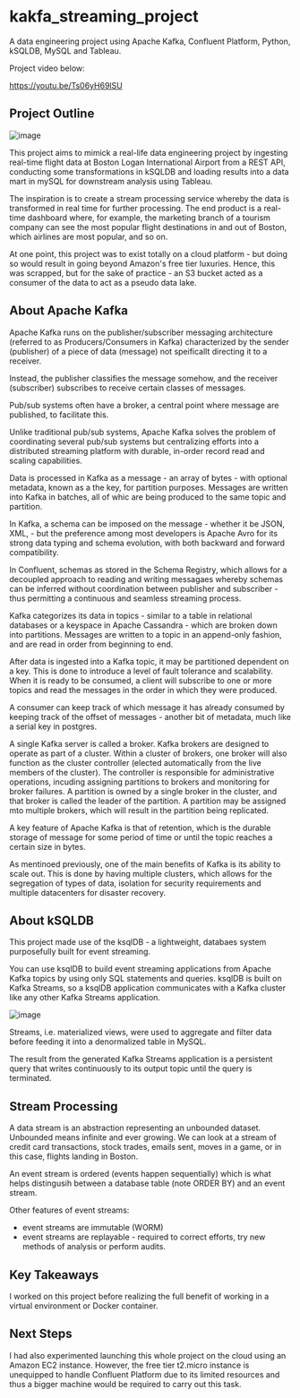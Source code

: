 # kakfa_streaming_project
A data engineering project using Apache Kafka, Confluent Platform, Python, kSQLDB, MySQL and Tableau.

Project video below:

https://youtu.be/Ts06yH69lSU 


## Project Outline

![image](https://github.com/jpa203/kakfa_streaming_project/assets/104007355/4d4bc9ef-b50b-448b-afc2-5f475a5447bb)


This project aims to mimick a real-life data engineering project by ingesting real-time flight data at Boston Logan International Airport from a REST API, 
conducting some transformations in kSQLDB and loading results into a data mart in mySQL for downstream analysis using Tableau. 

The inspiration is to create a stream processing service whereby the data is transformed in real time for further processing. The end product is a real-time dashboard where, for example, the marketing 
branch of a tourism company can see the most popular flight destinations in and out of Boston, which airlines are most popular, and so on.

At one point, this project was to exist totally on a cloud platform - but doing so would result in going beyond Amazon's free tier luxuries. Hence, this was scrapped, but for the sake of practice - an S3 bucket acted as a consumer of the data to act as a pseudo data lake.

## About Apache Kafka

Apache Kafka runs on the publisher/subscriber messaging architecture (referred to as Producers/Consumers in Kafka) characterized by the sender (publisher) of a piece of data (message) not speificallt directing it to a receiver. 

Instead, the publisher classifies the message somehow, and the receiver (subscriber) subscribes to receive certain classes of messages.

Pub/sub systems often have a broker, a central point where message are published, to facilitate this.

Unlike traditional pub/sub systems, Apache Kafka solves the problem of coordinating several pub/sub systems but centralizing efforts into a distributed streaming platform with durable, in-order record read and scaling capabilities.

Data is processed in Kafka as a message - an array of bytes - with optional metadata, known as a the key, for partition purposes. Messages are written into Kafka in batches, all of whic are being produced to the same topic and partition. 

In Kafka, a schema can be imposed on the message - whether it be JSON, XML, - but the preference among most developers is Apache Avro for its strong data typing and schema evolution, with both backward and forward compatibility. 

In Confluent, schemas as stored in the Schema Registry, which allows for a decoupled approach to reading and writing messagaes whereby schemas can be inferred without coordination between publisher and subscriber - thus permitting a continuous and seamless streaming process.

Kafka categorizes its data in topics - similar to a table in relational databases or a keyspace in Apache Cassandra - which are broken down into partitions. Messages are written to a topic in an append-only fashion, and are read in order from beginning to end. 

After data is ingested into a Kafka topic, it may be partitioned dependent on a key. This is done to introduce a level of fault tolerance and scalability. When it is ready to be consumed, a client will subscribe to one or more topics and read the messages in the order in which they were produced. 

A consumer can keep track of which message it has already consumed by keeping track of the offset of messages - another bit of metadata, much like a serial key in postgres. 

A single Kafka server is called a broker. Kafka brokers are designed to operate as part of a cluster. Within a cluster of brokers, one broker will also function as the cluster controller (elected automatically from the live members of the cluster). The controller is responsible for administrative operations, incuding assigning partitions to brokers and monitoring for broker failures. A partition is owned by a single broker in the cluster, and that broker is called the leader of the partition. A partition may be assigned mto multiple brokers, which will result in the partition being replicated.

A key feature of Apache Kafka is that of retention, which is the durable storage of message for some period of time or until the topic reaches a certain size in bytes. 

As mentinoed previously, one of the main benefits of Kafka is its ability to scale out. This is done by having multiple clusters, which allows for the segregation of types of data, isolation for security requirements and multiple datacenters for disaster recovery. 

## About kSQLDB

This project made use of the ksqlDB - a lightweight, databaes system purposefully built for event streaming.

You can use ksqlDB to build event streaming applications from Apache Kafka topics by using only SQL statements and queries. ksqlDB is built on Kafka Streams, so a ksqlDB application communicates with a Kafka cluster like any other Kafka Streams application.

![image](https://github.com/jpa203/Apache-Kafka-ksqlDB-MySQL-Tableau/assets/104007355/ddffcfa3-b9fa-45dc-86d6-557212f0dd78)

Streams, i.e. materialized views, were used to aggregate and filter data before feeding it into a denormalized table in MySQL.

The result from the generated Kafka Streams application is a persistent query that writes continuously to its output topic until the query is terminated.


## Stream Processing

A data stream is an abstraction representing an unbounded dataset. Unbounded means infinite and ever growing. We can look at a stream of credit card transactions, stock trades, emails sent, moves in a game, or in this case, flights landing in Boston.

An event stream is ordered (events happen sequentially) which is what helps distingusih between a database table (note ORDER BY) and an event stream. 

Other features of event streams:
  * event streams are immutable (WORM)
  * event streams are replayable - required to correct efforts, try new methods of analysis or perform audits.

## Key Takeaways

I worked on this project before realizing the full benefit of working in a virtual environment or Docker container. 

## Next Steps

I had also experimented launching this whole project on the cloud using an Amazon EC2 instance. However, the free tier t2.micro instance is unequipped to handle Confluent Platform due to  its limited resources and thus a bigger machine would be required to carry out this task.


